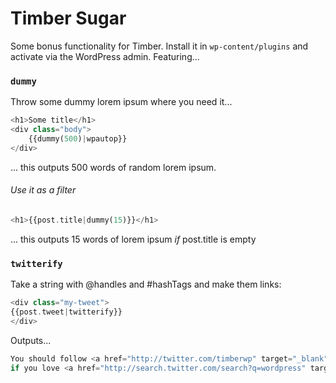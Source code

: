 Timber Sugar
============

Some bonus functionality for Timber. Install it in `wp-content/plugins` and activate via the WordPress admin. Featuring...

### `dummy`

Throw some dummy lorem ipsum where you need it...
```php
<h1>Some title</h1>
<div class="body">
	{{dummy(500)|wpautop}}
</div>
```
... this outputs 500 words of random lorem ipsum.

###### Use it as a filter
```php
<h1>{{post.title|dummy(15)}}</h1>
```
... this outputs 15 words of lorem ipsum _if_ post.title is empty

### `twitterify`

Take a string with @handles and #hashTags and make them links:

```php
<div class="my-tweet">
{{post.tweet|twitterify}}
</div>
```

Outputs...

```php
You should follow <a href="http://twitter.com/timberwp" target="_blank">@TimberWP</a>
if you love <a href="http://search.twitter.com/search?q=wordpress" target="_blank">#wordpress</a>
```